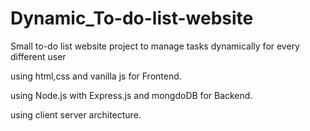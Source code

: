 # Dynamic_To-do-list-website
Small to-do list website project to manage tasks dynamically for every different user

using html,css and vanilla js for Frontend.

using Node.js with Express.js and mongdoDB for Backend.

using client server architecture.


